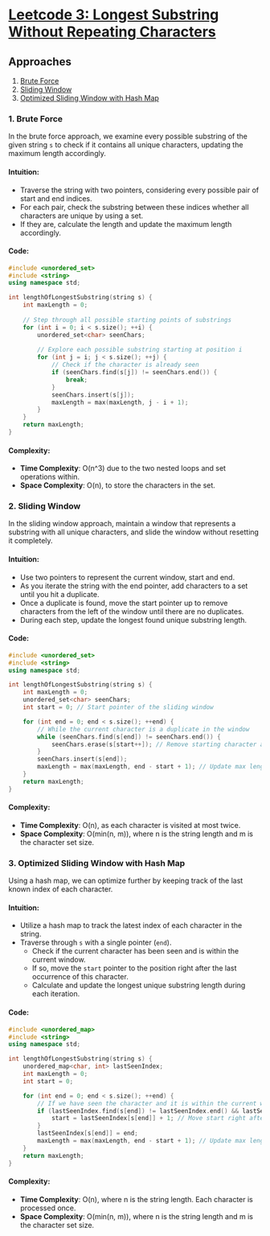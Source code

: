 # [Leetcode 3: Longest Substring Without Repeating Characters](https://leetcode.com/problems/longest-substring-without-repeating-characters/)

## Approaches
1. [Brute Force](#1-brute-force)
2. [Sliding Window](#2-sliding-window)
3. [Optimized Sliding Window with Hash Map](#3-optimized-sliding-window-with-hash-map)

### 1. Brute Force

In the brute force approach, we examine every possible substring of the given string `s` to check if it contains all unique characters, updating the maximum length accordingly.

#### Intuition:
- Traverse the string with two pointers, considering every possible pair of start and end indices.
- For each pair, check the substring between these indices whether all characters are unique by using a set.
- If they are, calculate the length and update the maximum length accordingly.

#### Code:
```cpp
#include <unordered_set>
#include <string>
using namespace std;

int lengthOfLongestSubstring(string s) {
    int maxLength = 0;
    
    // Step through all possible starting points of substrings
    for (int i = 0; i < s.size(); ++i) {
        unordered_set<char> seenChars;
        
        // Explore each possible substring starting at position i
        for (int j = i; j < s.size(); ++j) {
            // Check if the character is already seen
            if (seenChars.find(s[j]) != seenChars.end()) {
                break;
            }
            seenChars.insert(s[j]);
            maxLength = max(maxLength, j - i + 1);
        }
    }
    return maxLength;
}
```

#### Complexity:
- **Time Complexity**: O(n^3) due to the two nested loops and set operations within.
- **Space Complexity**: O(n), to store the characters in the set.

### 2. Sliding Window

In the sliding window approach, maintain a window that represents a substring with all unique characters, and slide the window without resetting it completely.

#### Intuition:
- Use two pointers to represent the current window, start and end.
- As you iterate the string with the end pointer, add characters to a set until you hit a duplicate. 
- Once a duplicate is found, move the start pointer up to remove characters from the left of the window until there are no duplicates.
- During each step, update the longest found unique substring length.

#### Code:
```cpp
#include <unordered_set>
#include <string>
using namespace std;

int lengthOfLongestSubstring(string s) {
    int maxLength = 0;
    unordered_set<char> seenChars;
    int start = 0; // Start pointer of the sliding window

    for (int end = 0; end < s.size(); ++end) {
        // While the current character is a duplicate in the window
        while (seenChars.find(s[end]) != seenChars.end()) {
            seenChars.erase(s[start++]); // Remove starting character and move forward
        }
        seenChars.insert(s[end]);
        maxLength = max(maxLength, end - start + 1); // Update max length
    }
    return maxLength;
}
```

#### Complexity:
- **Time Complexity**: O(n), as each character is visited at most twice.
- **Space Complexity**: O(min(n, m)), where n is the string length and m is the character set size.

### 3. Optimized Sliding Window with Hash Map

Using a hash map, we can optimize further by keeping track of the last known index of each character.

#### Intuition:
- Utilize a hash map to track the latest index of each character in the string.
- Traverse through `s` with a single pointer (`end`).
  - Check if the current character has been seen and is within the current window.
  - If so, move the `start` pointer to the position right after the last occurrence of this character.
  - Calculate and update the longest unique substring length during each iteration.

#### Code:
```cpp
#include <unordered_map>
#include <string>
using namespace std;

int lengthOfLongestSubstring(string s) {
    unordered_map<char, int> lastSeenIndex;
    int maxLength = 0;
    int start = 0;

    for (int end = 0; end < s.size(); ++end) {
        // If we have seen the character and it is within the current window
        if (lastSeenIndex.find(s[end]) != lastSeenIndex.end() && lastSeenIndex[s[end]] >= start) {
            start = lastSeenIndex[s[end]] + 1; // Move start right after last seen occurrence
        }
        lastSeenIndex[s[end]] = end;
        maxLength = max(maxLength, end - start + 1); // Update max length
    }
    return maxLength;
}
```

#### Complexity:
- **Time Complexity**: O(n), where n is the string length. Each character is processed once.
- **Space Complexity**: O(min(n, m)), where n is the string length and m is the character set size.

